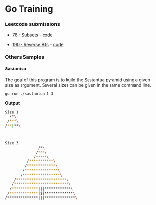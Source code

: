 # Go Training

### Leetcode submissions

* [78 - Subsets](https://leetcode.com/problems/subsets/) - [code](/78-Subsets/subsets.go)

* [190 - Reverse Bits](https://leetcode.com/problems/reverse-bits/) - [code](/190-ReverseBits/reverse-bits.go)

### Others Samples

#### Sastantua

The goal of this program is to build the Sastantua pyramid using a given size as argument. Several sizes can be given in the same command line.

```bash
go run ./sastantua 1 3
```

**Output**

```bash
Size 1
  /*\
 /***\
/**|**\



Size 3
               /*\
              /***\
             /*****\
          /***********\
         /*************\
        /***************\
       /*****************\
    /***********************\
   /*************************\
  /************|||************\
 /*************|$|*************\
/**************|||**************\
```